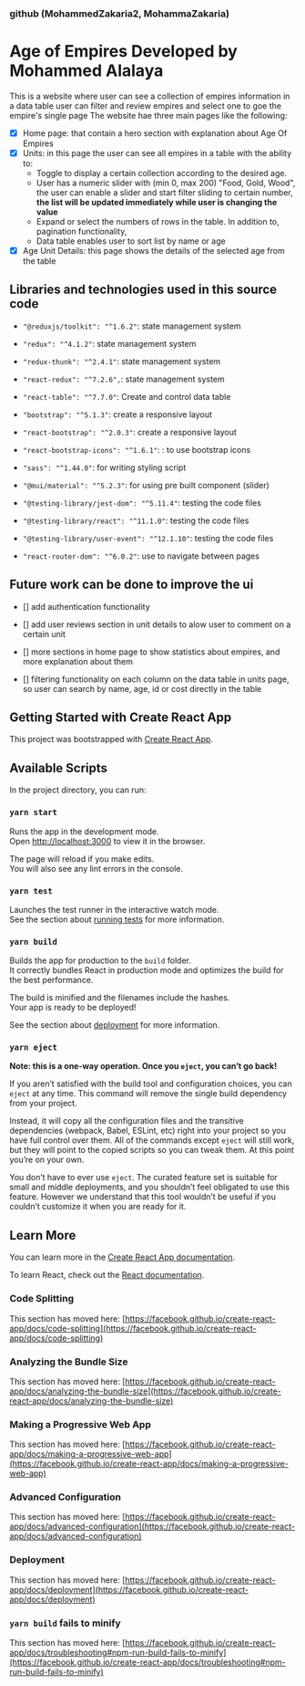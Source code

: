 ### github (MohammedZakaria2, MohammaZakaria)

# Age of Empires Developed by Mohammed Alalaya

This is a website where user can see a collection of empires information in a data table user can filter and review empires and select one to goe the empire's single page
The website hae three main pages like the following:

- [x] Home page: that contain a hero section with explanation about Age Of Empires
- [x] Units: in this page the user can see all empires in a table with the ability to:
  - Toggle to display a certain collection according to the desired age.
  - User has a numeric slider with (min 0, max 200) "Food, Gold, Wood", the user can enable a slider and start filter sliding to certain number, **the list will be updated immediately while user is changing the value**
  - Expand or select the numbers of rows in the table. In addition to, pagination functionality,
  - Data table enables user to sort list by name or age
- [x] Age Unit Details: this page shows the details of the selected age from the table

## Libraries and technologies used in this source code

- `"@reduxjs/toolkit": "^1.6.2"`: state management system

- `"redux": "^4.1.2"`: state management system

- `"redux-thunk": "^2.4.1"`: state management system

- `"react-redux": "^7.2.6",`: state management system

- `"react-table": "^7.7.0"`: Create and control data table

- `"bootstrap": "^5.1.3"`: create a responsive layout

- `"react-bootstrap": "^2.0.3"`: create a responsive layout

- `"react-bootstrap-icons": "^1.6.1"`: : to use bootstrap icons

- `"sass": "^1.44.0"`: for writing styling script

- `"@mui/material": "^5.2.3"`: for using pre built component (slider)

- `"@testing-library/jest-dom": "^5.11.4"`: testing the code files

- `"@testing-library/react": "^11.1.0"`: testing the code files

- `"@testing-library/user-event": "^12.1.10"`: testing the code files

- `"react-router-dom": "^6.0.2"`: use to navigate between pages

## Future work can be done to improve the ui

- [] add authentication functionality

- [] add user reviews section in unit details to alow user to comment on a certain unit

- [] more sections in home page to show statistics about empires, and more explanation about them

- [] filtering functionality on each column on the data table in units page, so user can search by name, age, id or cost directly in the table

## Getting Started with Create React App

This project was bootstrapped with [Create React App](https://github.com/facebook/create-react-app).

## Available Scripts

In the project directory, you can run:

### `yarn start`

Runs the app in the development mode.\
Open [http://localhost:3000](http://localhost:3000) to view it in the browser.

The page will reload if you make edits.\
You will also see any lint errors in the console.

### `yarn test`

Launches the test runner in the interactive watch mode.\
See the section about [running tests](https://facebook.github.io/create-react-app/docs/running-tests) for more information.

### `yarn build`

Builds the app for production to the `build` folder.\
It correctly bundles React in production mode and optimizes the build for the best performance.

The build is minified and the filenames include the hashes.\
Your app is ready to be deployed!

See the section about [deployment](https://facebook.github.io/create-react-app/docs/deployment) for more information.

### `yarn eject`

**Note: this is a one-way operation. Once you `eject`, you can’t go back!**

If you aren’t satisfied with the build tool and configuration choices, you can `eject` at any time. This command will remove the single build dependency from your project.

Instead, it will copy all the configuration files and the transitive dependencies (webpack, Babel, ESLint, etc) right into your project so you have full control over them. All of the commands except `eject` will still work, but they will point to the copied scripts so you can tweak them. At this point you’re on your own.

You don’t have to ever use `eject`. The curated feature set is suitable for small and middle deployments, and you shouldn’t feel obligated to use this feature. However we understand that this tool wouldn’t be useful if you couldn’t customize it when you are ready for it.

## Learn More

You can learn more in the [Create React App documentation](https://facebook.github.io/create-react-app/docs/getting-started).

To learn React, check out the [React documentation](https://reactjs.org/).

### Code Splitting

This section has moved here: [https://facebook.github.io/create-react-app/docs/code-splitting](https://facebook.github.io/create-react-app/docs/code-splitting)

### Analyzing the Bundle Size

This section has moved here: [https://facebook.github.io/create-react-app/docs/analyzing-the-bundle-size](https://facebook.github.io/create-react-app/docs/analyzing-the-bundle-size)

### Making a Progressive Web App

This section has moved here: [https://facebook.github.io/create-react-app/docs/making-a-progressive-web-app](https://facebook.github.io/create-react-app/docs/making-a-progressive-web-app)

### Advanced Configuration

This section has moved here: [https://facebook.github.io/create-react-app/docs/advanced-configuration](https://facebook.github.io/create-react-app/docs/advanced-configuration)

### Deployment

This section has moved here: [https://facebook.github.io/create-react-app/docs/deployment](https://facebook.github.io/create-react-app/docs/deployment)

### `yarn build` fails to minify

This section has moved here: [https://facebook.github.io/create-react-app/docs/troubleshooting#npm-run-build-fails-to-minify](https://facebook.github.io/create-react-app/docs/troubleshooting#npm-run-build-fails-to-minify)

